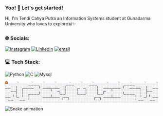 ### Yoo! 👋 Let's get started!
Hi, I'm Tendi Cahya Putra an Information Systems student at Gunadarma University who loves to explore📊✨ 


<!-- ![uhuy](img/github-header-image.png) -->
<!--
**tendicahyaputra/tendicahyaputra** is a ✨ _special_ ✨ repository because its `README.md` (this file) appears on your GitHub profile.

Here are some ideas to get you started:

- 🔭 I’m currently working on ...
- 🌱 I’m currently learning ...
- 👯 I’m looking to collaborate on ...
- 🤔 I’m looking for help with ...
- 💬 Ask me about ...
- 📫 How to reach me: ...
- 😄 Pronouns: ...
- ⚡ Fun fact: ...
-->

<!-- - 🔭 I’m currently working on @gunadarma
- 🌱 I’m currently learning data science and machine learning



### Skill

<img src="https://img.shields.io/badge/Pandas-2C2D72?style=for-the-badge&logo=pandas&logoColor=white" /> <img src="https://img.shields.io/badge/Python-FFD43B?style=for-the-badge&logo=python&logoColor=blue" />
<img src="https://img.shields.io/badge/Microsoft_Excel-217346?style=for-the-badge&logo=microsoft-excel&logoColor=white" />
<img src="https://img.shields.io/badge/MySQL-005C84?style=for-the-badge&logo=mysql&logoColor=white" />
<img src="https://img.shields.io/badge/Figma-F24E1E?style=for-the-badge&logo=figma&logoColor=white" />


### Connect with me
![https://www.linkedin.com/in/tendi-cahya-putra-750ab823b/](https://img.shields.io/badge/LinkedIn-0077B5?style=for-the-badge&logo=linkedin&logoColor=white) ![https://www.instagram.com/in/tendicahyaputra/](https://img.shields.io/badge/Instagram-E4405F?style=for-the-badge&logo=instagram&logoColor=white)


### My Github Stas
![tendicahyaputra](https://github-readme-stats.vercel.app/api?username=tendicahyaputra&show_icons=true&theme=radical) -->


### 🌐 Socials:
[![Instagram](https://img.shields.io/badge/Instagram-%23E4405F.svg?logo=Instagram&logoColor=white)](https://instagram.com/tendicahyaptra) [![LinkedIn](https://img.shields.io/badge/LinkedIn-%230077B5.svg?logo=linkedin&logoColor=white)](https://linkedin.com/in/tendi-cahya-putra) [![email](https://img.shields.io/badge/Email-D14836?logo=gmail&logoColor=white)](mailto:tendicp@gmail.com) 

### 💻 Tech Stack:
![Python](https://img.shields.io/badge/python-3670A0?style=for-the-badge&logo=python&logoColor=ffdd54) ![C](https://img.shields.io/badge/c-%2300599C.svg?style=for-the-badge&logo=c&logoColor=white) ![Mysql](https://img.shields.io/badge/MySQL-005C84?style=for-the-badge&logo=mysql&logoColor=white)

<picture>
  <source media="(prefers-color-scheme: dark)" srcset="https://raw.githubusercontent.com/tendicahyaputra/tendicahyaputra/output/pacman-contribution-graph-dark.svg">
  <source media="(prefers-color-scheme: light)" srcset="https://raw.githubusercontent.com/tendicahyaputra/tendicahyaputra/output/pacman-contribution-graph.svg">
  <img alt="pacman contribution graph" src="https://raw.githubusercontent.com/tendicahyaputra/tendicahyaputra/output/pacman-contribution-graph.svg">
</picture>

<img src="https://raw.githubusercontent.com/tendicahyaputra/tendicahyaputra/output/snake.svg" alt="Snake animation" />



